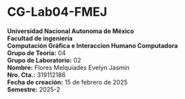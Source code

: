 # CG-Lab04-FMEJ
**Universidad Nacional Autonoma de México**  
**Facultad de ingeniería**  
**Computación Gráfica e Interaccion Humano Computadora**  
**Grupo de Teoria:** 04  
**Grupo de Laboratorio:** 02  
**Nombre:** Flores Melquiades Evelyn Jasmin  
**Nro. Cta.:** 319112186  
**Fecha de creación:** 15 de febrero de 2025  
**Semestre:** 2025-2

